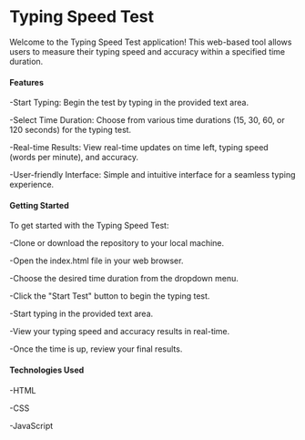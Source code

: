 

# Typing Speed Test
Welcome to the Typing Speed Test application! This web-based tool allows users to measure their typing speed and accuracy within a specified time duration.

#### Features
-Start Typing: Begin the test by typing in the provided text area.

-Select Time Duration: Choose from various time durations (15, 30, 60, or 120 seconds) for the typing test.

-Real-time Results: View real-time updates on time left, typing speed (words per minute), and accuracy.

-User-friendly Interface: Simple and intuitive interface for a seamless typing experience.



#### Getting Started
To get started with the Typing Speed Test:

-Clone or download the repository to your local machine.

-Open the index.html file in your web browser.

-Choose the desired time duration from the dropdown menu.

-Click the "Start Test" button to begin the typing test.

-Start typing in the provided text area.

-View your typing speed and accuracy results in real-time.

-Once the time is up, review your final results.



#### Technologies Used
-HTML

-CSS

-JavaScript
